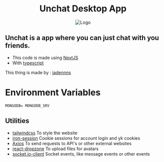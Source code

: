 <div align="center">
	<h1>Unchat Desktop App</h1>
   <img src="https://cdn.discordapp.com/attachments/895567876285669376/962933100403392532/logo.png" alt="Logo"  />
</div>

## Unchat is a app where you can just chat with you friends.

- This code is made using [NextJS](nextjs.org)
- With [typescript](typescriptlang.com)

This thing is made by : [jadennns](https://jadennns.netlify.app/)

# Environment Variables

```env
MONGODB= MONGODB_SRV
```

## Utilities

- [tailwindcss](https://tailwindcss.com)
  To style the website
- [iron-session](https://npmjs.com/package/iron-session)
  Cookie sessions for account login and yk cookies
- [Axios](https://npmjs.com/package/axios)
  To send requests to API's or other external websites
- [react-dropzone](https://npmjs.com/package/react-dropzone)
  To upload files for avatars
- [socket.io-client](https://npmjs.com/package/socket.io-client)
  Socket events, like message events or other events
